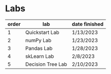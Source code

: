 # Labs

| order  | lab| date finished |
| ---- | ---- | ---- |
| 1  | Quickstart Lab  | 1/13/2023 |
| 2  | numPy Lab  | 1/23/2023 |
| 3  | Pandas Lab  | 1/28/2023 |
| 4  | skLearn Lab  | 2/8/2023 |
| 5  | Decision Tree Lab  | 2/10/2023 |
